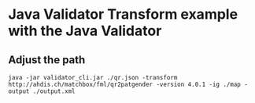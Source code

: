 # Java Validator Transform example with the Java Validator

## Adjust the path

```
java -jar validator_cli.jar ./qr.json -transform http://ahdis.ch/matchbox/fml/qr2patgender -version 4.0.1 -ig ./map -output ./output.xml
```

